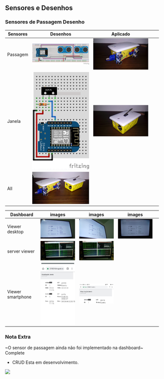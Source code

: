 
## Sensores e Desenhos
### Sensores de Passagem Desenho
| Sensores | Desenhos   | Aplicado  |   |   |
|----------------------------------------------------------------------|---|---|---|---
|Passagem | <img src="SensorDePassagem_bb.png" width="500"/>  |  <img src="sensores5.jpeg"   width="500"/> |   |   
| Janela  |  <img src="SensorDeJanela_bb.png"   width="250"/> |  <img src="sensores6.jpeg"   width="500"/> |   |   
|   All   | <img src="sensores7.jpeg"  width="500"/>  |   |   |   


| Dashboard | images   | images  | images  |   |
|----------------------------------------------------------------------|---|---|---|---
| Viewer desktop | <img src='sensores02.jpeg'   width='250'/>  | <img src='sensores04.jpeg'   width='250'/>   |  <img src='sensores06.jpeg'   width='250'/> |   
| server viewer  |  <img src='sensores01.jpeg'   width='250'/> | <img src='sensores03.jpeg'   width='250'/>  |   |   
| Viewer smartphone |  <img src='view1.jpeg'   width='250'/> | <img src='view2.jpeg'   width='250'/>     |   |   


### Nota Extra
~O sensor de passagem ainda não foi implementado na dashboard~  Complete 
- CRUD Esta em desenvolvimento. 

<img src="miau.gif"   width="450"/>



